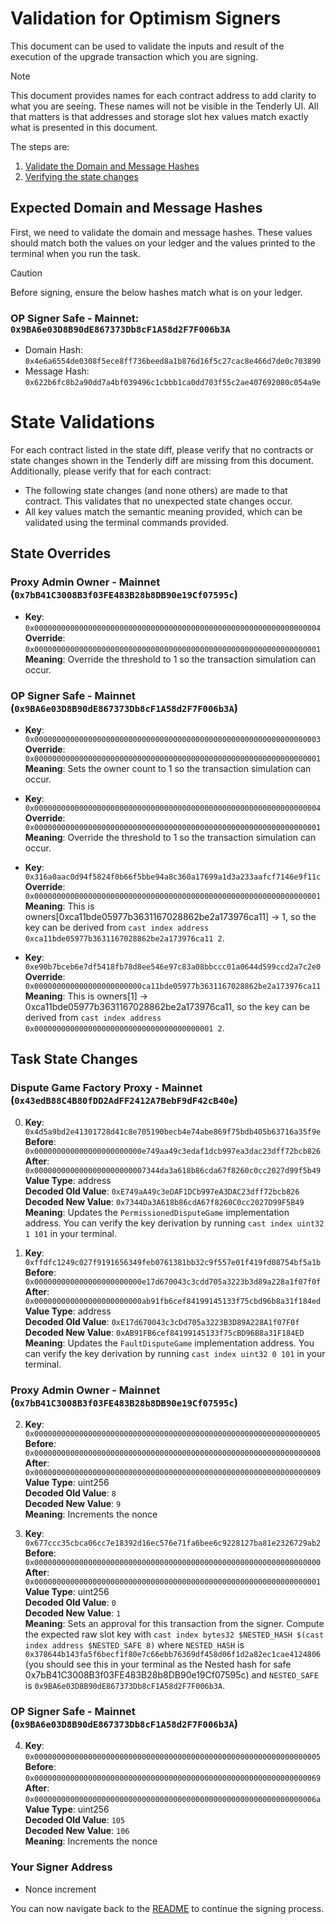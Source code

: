 # Validation for Optimism Signers

This document can be used to validate the inputs and result of the execution of the upgrade transaction which you are signing.

> [!NOTE]
>
> This document provides names for each contract address to add clarity to what you are seeing. These names will not be visible in the Tenderly UI. All that matters is that addresses and storage slot hex values match exactly what is presented in this document.

The steps are:

1. [Validate the Domain and Message Hashes](#expected-domain-and-message-hashes)
2. [Verifying the state changes](#state-changes)

## Expected Domain and Message Hashes

First, we need to validate the domain and message hashes. These values should match both the values on your ledger and the values printed to the terminal when you run the task.

> [!CAUTION]
>
> Before signing, ensure the below hashes match what is on your ledger.
>
> ### OP Signer Safe - Mainnet: `0x9BA6e03D8B90dE867373Db8cF1A58d2F7F006b3A`
>
> - Domain Hash: `0x4e6a6554de0308f5ece8ff736beed8a1b876d16f5c27cac8e466d7de0c703890`
> - Message Hash: `0x622b6fc8b2a90dd7a4bf039496c1cbbb1ca0dd703f55c2ae407692080c054a9e`

# State Validations

For each contract listed in the state diff, please verify that no contracts or state changes shown in the Tenderly diff are missing from this document. Additionally, please verify that for each contract:

- The following state changes (and none others) are made to that contract. This validates that no unexpected state changes occur.
- All key values match the semantic meaning provided, which can be validated using the terminal commands provided.

## State Overrides

### Proxy Admin Owner - Mainnet (`0x7bB41C3008B3f03FE483B28b8DB90e19Cf07595c`)

- **Key**: `0x0000000000000000000000000000000000000000000000000000000000000004` <br/>
  **Override**: `0x0000000000000000000000000000000000000000000000000000000000000001` <br/>
  **Meaning**: Override the threshold to 1 so the transaction simulation can occur.

### OP Signer Safe - Mainnet (`0x9BA6e03D8B90dE867373Db8cF1A58d2F7F006b3A`)

- **Key**: `0x0000000000000000000000000000000000000000000000000000000000000003` <br/>
  **Override**: `0x0000000000000000000000000000000000000000000000000000000000000001` <br/>
  **Meaning**: Sets the owner count to 1 so the transaction simulation can occur.

- **Key**: `0x0000000000000000000000000000000000000000000000000000000000000004` <br/>
  **Override**: `0x0000000000000000000000000000000000000000000000000000000000000001` <br/>
  **Meaning**: Override the threshold to 1 so the transaction simulation can occur.

- **Key**: `0x316a0aac0d94f5824f0b66f5bbe94a8c360a17699a1d3a233aafcf7146e9f11c` <br/>
  **Override**: `0x0000000000000000000000000000000000000000000000000000000000000001` <br/>
  **Meaning**: This is owners[0xca11bde05977b3631167028862be2a173976ca11] -> 1, so the key can be derived from `cast index address 0xca11bde05977b3631167028862be2a173976ca11 2`.

- **Key**: `0xe90b7bceb6e7df5418fb78d8ee546e97c83a08bbccc01a0644d599ccd2a7c2e0` <br/>
  **Override**: `0x000000000000000000000000ca11bde05977b3631167028862be2a173976ca11` <br/>
  **Meaning**: This is owners[1] -> 0xca11bde05977b3631167028862be2a173976ca11, so the key can be derived from `cast index address 0x0000000000000000000000000000000000000001 2`.

## Task State Changes

### Dispute Game Factory Proxy - Mainnet (`0x43edB88C4B80fDD2AdFF2412A7BebF9dF42cB40e`)

0. **Key**: `0x4d5a9bd2e41301728d41c8e705190becb4e74abe869f75bdb405b63716a35f9e` <br/>
   **Before**: `0x000000000000000000000000e749aa49c3edaf1dcb997ea3dac23dff72bcb826` <br/>
   **After**: `0x0000000000000000000000007344da3a618b86cda67f8260c0cc2027d99f5b49` <br/>
   **Value Type**: address <br/>
   **Decoded Old Value**: `0xE749aA49c3eDAF1DCb997eA3DAC23dff72bcb826` <br/>
   **Decoded New Value**: `0x7344Da3A618b86cdA67f8260C0cc2027D99F5B49` <br/>
   **Meaning**: Updates the `PermissionedDisputeGame` implementation address. You can verify the key derivation by running `cast index uint32 1 101` in your terminal. <br/>

1. **Key**: `0xffdfc1249c027f9191656349feb0761381bb32c9f557e01f419fd08754bf5a1b` <br/>
   **Before**: `0x000000000000000000000000e17d670043c3cdd705a3223b3d89a228a1f07f0f` <br/>
   **After**: `0x000000000000000000000000ab91fb6cef84199145133f75cbd96b8a31f184ed` <br/>
   **Value Type**: address <br/>
   **Decoded Old Value**: `0xE17d670043c3cDd705a3223B3D89A228A1f07F0f` <br/>
   **Decoded New Value**: `0xAB91FB6cef84199145133f75cBD96B8a31F184ED` <br/>
   **Meaning**: Updates the `FaultDisputeGame` implementation address. You can verify the key derivation by running `cast index uint32 0 101` in your terminal. <br/>

### Proxy Admin Owner - Mainnet (`0x7bB41C3008B3f03FE483B28b8DB90e19Cf07595c`)

2. **Key**: `0x0000000000000000000000000000000000000000000000000000000000000005` <br/>
   **Before**: `0x0000000000000000000000000000000000000000000000000000000000000008` <br/>
   **After**: `0x0000000000000000000000000000000000000000000000000000000000000009` <br/>
   **Value Type**: uint256 <br/>
   **Decoded Old Value**: `8` <br/>
   **Decoded New Value**: `9` <br/>
   **Meaning**: Increments the nonce <br/>

3. **Key**: `0x677ccc35cbca06cc7e18392d16ec576e71fa6bee6c9228127ba81e2326729ab2` <br/>
   **Before**: `0x0000000000000000000000000000000000000000000000000000000000000000` <br/>
   **After**: `0x0000000000000000000000000000000000000000000000000000000000000001` <br/>
   **Value Type**: uint256 <br/>
   **Decoded Old Value**: `0` <br/>
   **Decoded New Value**: `1` <br/>
   **Meaning**: Sets an approval for this transaction from the signer. Compute the expected raw slot key with `cast index bytes32 $NESTED_HASH $(cast index address $NESTED_SAFE 8)` where `NESTED_HASH` is `0x378644b143fa5f6becf1f80e7c66ebb76369df458d06f1d2a82ec1cae4124806` (you should see this in your terminal as the Nested hash for safe 0x7bB41C3008B3f03FE483B28b8DB90e19Cf07595c) and `NESTED_SAFE` is `0x9BA6e03D8B90dE867373Db8cF1A58d2F7F006b3A`. <br/>

### OP Signer Safe - Mainnet (`0x9BA6e03D8B90dE867373Db8cF1A58d2F7F006b3A`)

4. **Key**: `0x0000000000000000000000000000000000000000000000000000000000000005` <br/>
   **Before**: `0x0000000000000000000000000000000000000000000000000000000000000069` <br/>
   **After**: `0x000000000000000000000000000000000000000000000000000000000000006a` <br/>
   **Value Type**: uint256 <br/>
   **Decoded Old Value**: `105` <br/>
   **Decoded New Value**: `106` <br/>
   **Meaning**: Increments the nonce <br/>

### Your Signer Address

- Nonce increment

You can now navigate back to the [README](../README.md#43-extract-the-domain-hash-and-the-message-hash-to-approve) to continue the signing process.
